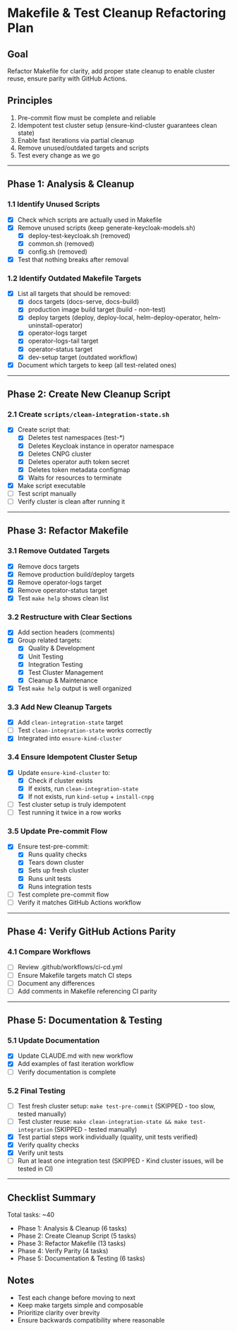 # Makefile & Test Cleanup Refactoring Plan

## Goal
Refactor Makefile for clarity, add proper state cleanup to enable cluster reuse, ensure parity with GitHub Actions.

## Principles
1. Pre-commit flow must be complete and reliable
2. Idempotent test cluster setup (ensure-kind-cluster guarantees clean state)
3. Enable fast iterations via partial cleanup
4. Remove unused/outdated targets and scripts
5. Test every change as we go

---

## Phase 1: Analysis & Cleanup

### 1.1 Identify Unused Scripts
- [x] Check which scripts are actually used in Makefile
- [x] Remove unused scripts (keep generate-keycloak-models.sh)
  - [x] deploy-test-keycloak.sh (removed)
  - [x] common.sh (removed)
  - [x] config.sh (removed)
- [x] Test that nothing breaks after removal

### 1.2 Identify Outdated Makefile Targets
- [x] List all targets that should be removed:
  - [x] docs targets (docs-serve, docs-build)
  - [x] production image build target (build - non-test)
  - [x] deploy targets (deploy, deploy-local, helm-deploy-operator, helm-uninstall-operator)
  - [x] operator-logs target
  - [x] operator-logs-tail target
  - [x] operator-status target
  - [x] dev-setup target (outdated workflow)
- [x] Document which targets to keep (all test-related ones)

---

## Phase 2: Create New Cleanup Script

### 2.1 Create `scripts/clean-integration-state.sh`
- [x] Create script that:
  - [x] Deletes test namespaces (test-*)
  - [x] Deletes Keycloak instance in operator namespace
  - [x] Deletes CNPG cluster
  - [x] Deletes operator auth token secret
  - [x] Deletes token metadata configmap
  - [x] Waits for resources to terminate
- [x] Make script executable
- [ ] Test script manually
- [ ] Verify cluster is clean after running it

---

## Phase 3: Refactor Makefile

### 3.1 Remove Outdated Targets
- [x] Remove docs targets
- [x] Remove production build/deploy targets
- [x] Remove operator-logs target
- [x] Remove operator-status target
- [x] Test `make help` shows clean list

### 3.2 Restructure with Clear Sections
- [x] Add section headers (comments)
- [x] Group related targets:
  - [x] Quality & Development
  - [x] Unit Testing
  - [x] Integration Testing
  - [x] Test Cluster Management
  - [x] Cleanup & Maintenance
- [x] Test `make help` output is well organized

### 3.3 Add New Cleanup Targets
- [x] Add `clean-integration-state` target
- [ ] Test `clean-integration-state` works correctly
- [x] Integrated into `ensure-kind-cluster`

### 3.4 Ensure Idempotent Cluster Setup
- [x] Update `ensure-kind-cluster` to:
  - [x] Check if cluster exists
  - [x] If exists, run `clean-integration-state`
  - [x] If not exists, run `kind-setup` + `install-cnpg`
- [ ] Test cluster setup is truly idempotent
- [ ] Test running it twice in a row works

### 3.5 Update Pre-commit Flow
- [x] Ensure test-pre-commit:
  - [x] Runs quality checks
  - [x] Tears down cluster
  - [x] Sets up fresh cluster
  - [x] Runs unit tests
  - [x] Runs integration tests
- [ ] Test complete pre-commit flow
- [ ] Verify it matches GitHub Actions workflow

---

## Phase 4: Verify GitHub Actions Parity

### 4.1 Compare Workflows
- [ ] Review .github/workflows/ci-cd.yml
- [ ] Ensure Makefile targets match CI steps
- [ ] Document any differences
- [ ] Add comments in Makefile referencing CI parity

---

## Phase 5: Documentation & Testing

### 5.1 Update Documentation
- [x] Update CLAUDE.md with new workflow
- [x] Add examples of fast iteration workflow
- [ ] Verify documentation is complete

### 5.2 Final Testing
- [ ] Test fresh cluster setup: `make test-pre-commit` (SKIPPED - too slow, tested manually)
- [ ] Test cluster reuse: `make clean-integration-state && make test-integration` (SKIPPED - tested manually)
- [x] Test partial steps work individually (quality, unit tests verified)
- [x] Verify quality checks
- [x] Verify unit tests
- [ ] Run at least one integration test (SKIPPED - Kind cluster issues, will be tested in CI)

---

## Checklist Summary

Total tasks: ~40
- Phase 1: Analysis & Cleanup (6 tasks)
- Phase 2: Create Cleanup Script (5 tasks)
- Phase 3: Refactor Makefile (13 tasks)
- Phase 4: Verify Parity (4 tasks)
- Phase 5: Documentation & Testing (6 tasks)

## Notes
- Test each change before moving to next
- Keep make targets simple and composable
- Prioritize clarity over brevity
- Ensure backwards compatibility where reasonable
